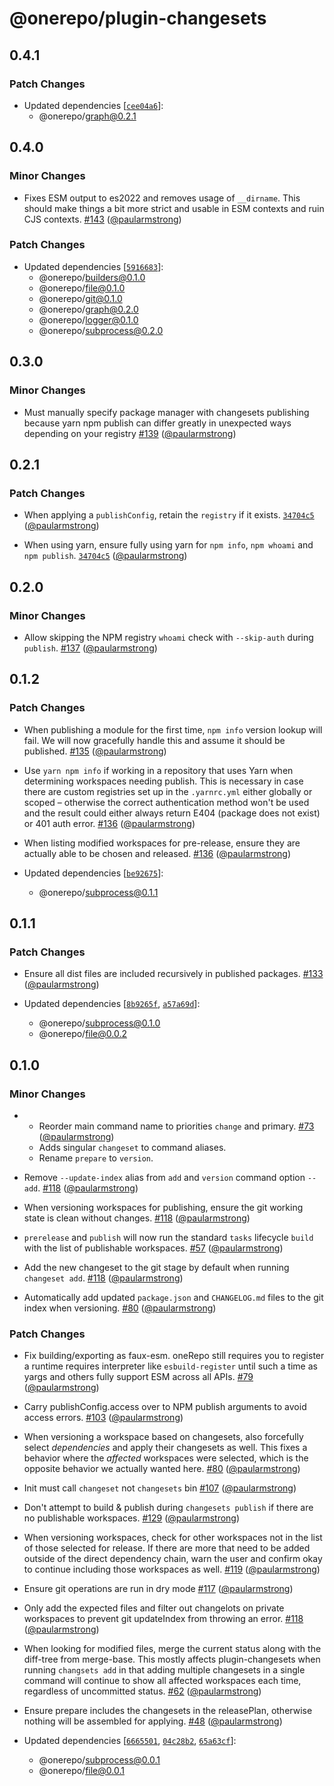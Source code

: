 # @onerepo/plugin-changesets

## 0.4.1

### Patch Changes

- Updated dependencies [[`cee04a6`](https://github.com/paularmstrong/onerepo/commit/cee04a62e60909bba1838314abcc909e2a531136)]:
  - @onerepo/graph@0.2.1

## 0.4.0

### Minor Changes

- Fixes ESM output to es2022 and removes usage of `__dirname`. This should make things a bit more strict and usable in ESM contexts and ruin CJS contexts. [#143](https://github.com/paularmstrong/onerepo/pull/143) ([@paularmstrong](https://github.com/paularmstrong))

### Patch Changes

- Updated dependencies [[`5916683`](https://github.com/paularmstrong/onerepo/commit/59166834467f9bf3427c7bdca91776cc228e9002)]:
  - @onerepo/builders@0.1.0
  - @onerepo/file@0.1.0
  - @onerepo/git@0.1.0
  - @onerepo/graph@0.2.0
  - @onerepo/logger@0.1.0
  - @onerepo/subprocess@0.2.0

## 0.3.0

### Minor Changes

- Must manually specify package manager with changesets publishing because yarn npm publish can differ greatly in unexpected ways depending on your registry [#139](https://github.com/paularmstrong/onerepo/pull/139) ([@paularmstrong](https://github.com/paularmstrong))

## 0.2.1

### Patch Changes

- When applying a `publishConfig`, retain the `registry` if it exists. [`34704c5`](https://github.com/paularmstrong/onerepo/commit/34704c57af16fd24885dd9aa4fbfdea0b1545bb6) ([@paularmstrong](https://github.com/paularmstrong))

- When using yarn, ensure fully using yarn for `npm info`, `npm whoami` and `npm publish`. [`34704c5`](https://github.com/paularmstrong/onerepo/commit/34704c57af16fd24885dd9aa4fbfdea0b1545bb6) ([@paularmstrong](https://github.com/paularmstrong))

## 0.2.0

### Minor Changes

- Allow skipping the NPM registry `whoami` check with `--skip-auth` during `publish`. [#137](https://github.com/paularmstrong/onerepo/pull/137) ([@paularmstrong](https://github.com/paularmstrong))

## 0.1.2

### Patch Changes

- When publishing a module for the first time, `npm info` version lookup will fail. We will now gracefully handle this and assume it should be published. [#135](https://github.com/paularmstrong/onerepo/pull/135) ([@paularmstrong](https://github.com/paularmstrong))

- Use `yarn npm info` if working in a repository that uses Yarn when determining workspaces needing publish. This is necessary in case there are custom registries set up in the `.yarnrc.yml` either globally or scoped – otherwise the correct authentication method won't be used and the result could either always return E404 (package does not exist) or 401 auth error. [#136](https://github.com/paularmstrong/onerepo/pull/136) ([@paularmstrong](https://github.com/paularmstrong))

- When listing modified workspaces for pre-release, ensure they are actually able to be chosen and released. [#136](https://github.com/paularmstrong/onerepo/pull/136) ([@paularmstrong](https://github.com/paularmstrong))

- Updated dependencies [[`be92675`](https://github.com/paularmstrong/onerepo/commit/be926755919bd80a78126acfe2d38421eceeb16d)]:
  - @onerepo/subprocess@0.1.1

## 0.1.1

### Patch Changes

- Ensure all dist files are included recursively in published packages. [#133](https://github.com/paularmstrong/onerepo/pull/133) ([@paularmstrong](https://github.com/paularmstrong))

- Updated dependencies [[`8b9265f`](https://github.com/paularmstrong/onerepo/commit/8b9265fedc1cb6f9bd3d62e5d8af71e40ba4bb51), [`a57a69d`](https://github.com/paularmstrong/onerepo/commit/a57a69d7813bd2f965b0f00af366204637b6f81e)]:
  - @onerepo/subprocess@0.1.0
  - @onerepo/file@0.0.2

## 0.1.0

### Minor Changes

- - Reorder main command name to priorities `change` and primary. [#73](https://github.com/paularmstrong/onerepo/pull/73) ([@paularmstrong](https://github.com/paularmstrong))
  - Adds singular `changeset` to command aliases.
  - Rename `prepare` to `version`.

- Remove `--update-index` alias from `add` and `version` command option `--add`. [#118](https://github.com/paularmstrong/onerepo/pull/118) ([@paularmstrong](https://github.com/paularmstrong))

- When versioning workspaces for publishing, ensure the git working state is clean without changes. [#118](https://github.com/paularmstrong/onerepo/pull/118) ([@paularmstrong](https://github.com/paularmstrong))

- `prerelease` and `publish` will now run the standard `tasks` lifecycle `build` with the list of publishable workspaces. [#57](https://github.com/paularmstrong/onerepo/pull/57) ([@paularmstrong](https://github.com/paularmstrong))

- Add the new changeset to the git stage by default when running `changeset add`. [#118](https://github.com/paularmstrong/onerepo/pull/118) ([@paularmstrong](https://github.com/paularmstrong))

- Automatically add updated `package.json` and `CHANGELOG.md` files to the git index when versioning. [#80](https://github.com/paularmstrong/onerepo/pull/80) ([@paularmstrong](https://github.com/paularmstrong))

### Patch Changes

- Fix building/exporting as faux-esm. oneRepo still requires you to register a runtime requires interpreter like `esbuild-register` until such a time as yargs and others fully support ESM across all APIs. [#79](https://github.com/paularmstrong/onerepo/pull/79) ([@paularmstrong](https://github.com/paularmstrong))

- Carry publishConfig.access over to NPM publish arguments to avoid access errors. [#103](https://github.com/paularmstrong/onerepo/pull/103) ([@paularmstrong](https://github.com/paularmstrong))

- When versioning a workspace based on changesets, also forcefully select _dependencies_ and apply their changesets as well. This fixes a behavior where the _affected_ workspaces were selected, which is the opposite behavior we actually wanted here. [#80](https://github.com/paularmstrong/onerepo/pull/80) ([@paularmstrong](https://github.com/paularmstrong))

- Init must call `changeset` not `changesets` bin [#107](https://github.com/paularmstrong/onerepo/pull/107) ([@paularmstrong](https://github.com/paularmstrong))

- Don't attempt to build & publish during `changesets publish` if there are no publishable workspaces. [#129](https://github.com/paularmstrong/onerepo/pull/129) ([@paularmstrong](https://github.com/paularmstrong))

- When versioning workspaces, check for other workspaces not in the list of those selected for release. If there are more that need to be added outside of the direct dependency chain, warn the user and confirm okay to continue including those workspaces as well. [#119](https://github.com/paularmstrong/onerepo/pull/119) ([@paularmstrong](https://github.com/paularmstrong))

- Ensure git operations are run in dry mode [#117](https://github.com/paularmstrong/onerepo/pull/117) ([@paularmstrong](https://github.com/paularmstrong))

- Only add the expected files and filter out changelots on private workspaces to prevent git updateIndex from throwing an error. [#118](https://github.com/paularmstrong/onerepo/pull/118) ([@paularmstrong](https://github.com/paularmstrong))

- When looking for modified files, merge the current status along with the diff-tree from merge-base. This mostly affects plugin-changesets when running `changsets add` in that adding multiple changesets in a single command will continue to show all affected workspaces each time, regardless of uncommitted status. [#62](https://github.com/paularmstrong/onerepo/pull/62) ([@paularmstrong](https://github.com/paularmstrong))

- Ensure prepare includes the changesets in the releasePlan, otherwise nothing will be assembled for applying. [#48](https://github.com/paularmstrong/onerepo/pull/48) ([@paularmstrong](https://github.com/paularmstrong))

- Updated dependencies [[`6665501`](https://github.com/paularmstrong/onerepo/commit/66655015d6285b754a69fa9e453d81506de883f0), [`04c28b2`](https://github.com/paularmstrong/onerepo/commit/04c28b21b90a2f3306ecb2daacb81f59cadc9bdc), [`65a63cf`](https://github.com/paularmstrong/onerepo/commit/65a63cf5783df271a569d1e62258e389c723b56b)]:
  - @onerepo/subprocess@0.0.1
  - @onerepo/file@0.0.1
